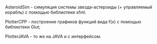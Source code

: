 AsteroidSim - симуляция системы звезда-астероиды (+ управляемый корабль) с помощью библиотеки sfml.

PlotterCPP - построение графиков функций вида f(x) с помощью библиотеки Glut;

PlotterJAVA - то же на JAVA и с интерфейсом.
